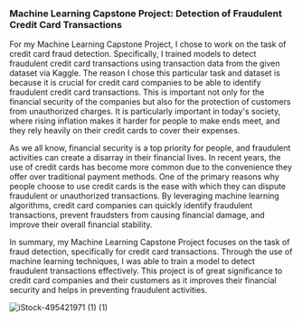 ### Machine Learning Capstone Project: Detection of Fraudulent Credit Card Transactions

For my Machine Learning Capstone Project, I chose to work on the task of credit card fraud detection. Specifically, I trained models to detect fraudulent credit card transactions using transaction data from the given dataset via Kaggle. The reason I chose this particular task and dataset is because it is crucial for credit card companies to be able to identify fraudulent credit card transactions. This is important not only for the financial security of the companies but also for the protection of customers from unauthorized charges. It is particularly important in today's society, where rising inflation makes it harder for people to make ends meet, and they rely heavily on their credit cards to cover their expenses.

As we all know, financial security is a top priority for people, and fraudulent activities can create a disarray in their financial lives. In recent years, the use of credit cards has become more common due to the convenience they offer over traditional payment methods. One of the primary reasons why people choose to use credit cards is the ease with which they can dispute fraudulent or unauthorized transactions. By leveraging machine learning algorithms, credit card companies can quickly identify fraudulent transactions, prevent fraudsters from causing financial damage, and improve their overall financial stability.

In summary, my Machine Learning Capstone Project focuses on the task of fraud detection, specifically for credit card transactions. Through the use of machine learning techniques, I was able to train a model to detect fraudulent transactions effectively. This project is of great significance to credit card companies and their customers as it improves their financial security and helps in preventing fraudulent activities.

![iStock-495421971 (1) (1)](https://user-images.githubusercontent.com/132291092/236112658-d5a070ea-5f07-4c41-b852-12325740099e.jpg)
